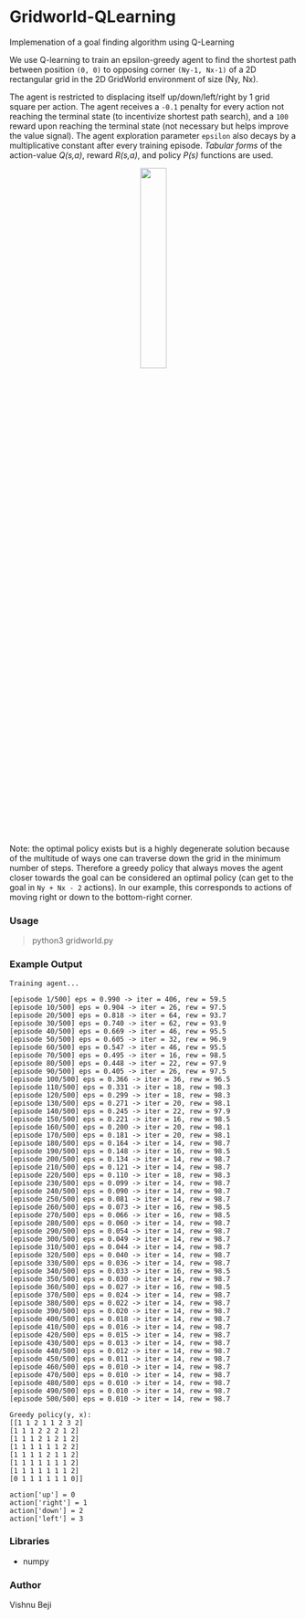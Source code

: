 # Gridworld-QLearning
Implemenation of a goal finding algorithm using Q-Learning

We use Q-learning to train an epsilon-greedy agent to find the shortest path between position `(0, 0)` to opposing corner `(Ny-1, Nx-1)` of a 2D rectangular grid in the 2D GridWorld environment of size (Ny, Nx).

The agent is restricted to displacing itself up/down/left/right by 1 grid square per action. The agent receives a `-0.1` penalty for every action not reaching the terminal state (to incentivize shortest path search), and a `100` reward upon reaching the terminal state (not necessary but helps improve the value signal). The agent exploration parameter `epsilon` also decays by a multiplicative constant after every training episode. *Tabular forms* of the action-value *Q(s,a)*, reward *R(s,a)*, and policy *P(s)* functions are used. 

<p align="center">
<img src="images/coverart.png" width="30%">
</p>

Note: the optimal policy exists but is a highly degenerate solution because of the multitude of ways one can traverse down the grid in the minimum number of steps. Therefore a greedy policy that always moves the agent closer towards the goal can be considered an optimal policy (can get to the goal in `Ny + Nx - 2` actions). In our example, this corresponds to actions of moving right or down to the bottom-right corner.

### Usage

> python3 gridworld.py

### Example Output

 ```
Training agent...

[episode 1/500] eps = 0.990 -> iter = 406, rew = 59.5
[episode 10/500] eps = 0.904 -> iter = 26, rew = 97.5
[episode 20/500] eps = 0.818 -> iter = 64, rew = 93.7
[episode 30/500] eps = 0.740 -> iter = 62, rew = 93.9
[episode 40/500] eps = 0.669 -> iter = 46, rew = 95.5
[episode 50/500] eps = 0.605 -> iter = 32, rew = 96.9
[episode 60/500] eps = 0.547 -> iter = 46, rew = 95.5
[episode 70/500] eps = 0.495 -> iter = 16, rew = 98.5
[episode 80/500] eps = 0.448 -> iter = 22, rew = 97.9
[episode 90/500] eps = 0.405 -> iter = 26, rew = 97.5
[episode 100/500] eps = 0.366 -> iter = 36, rew = 96.5
[episode 110/500] eps = 0.331 -> iter = 18, rew = 98.3
[episode 120/500] eps = 0.299 -> iter = 18, rew = 98.3
[episode 130/500] eps = 0.271 -> iter = 20, rew = 98.1
[episode 140/500] eps = 0.245 -> iter = 22, rew = 97.9
[episode 150/500] eps = 0.221 -> iter = 16, rew = 98.5
[episode 160/500] eps = 0.200 -> iter = 20, rew = 98.1
[episode 170/500] eps = 0.181 -> iter = 20, rew = 98.1
[episode 180/500] eps = 0.164 -> iter = 14, rew = 98.7
[episode 190/500] eps = 0.148 -> iter = 16, rew = 98.5
[episode 200/500] eps = 0.134 -> iter = 14, rew = 98.7
[episode 210/500] eps = 0.121 -> iter = 14, rew = 98.7
[episode 220/500] eps = 0.110 -> iter = 18, rew = 98.3
[episode 230/500] eps = 0.099 -> iter = 14, rew = 98.7
[episode 240/500] eps = 0.090 -> iter = 14, rew = 98.7
[episode 250/500] eps = 0.081 -> iter = 14, rew = 98.7
[episode 260/500] eps = 0.073 -> iter = 16, rew = 98.5
[episode 270/500] eps = 0.066 -> iter = 16, rew = 98.5
[episode 280/500] eps = 0.060 -> iter = 14, rew = 98.7
[episode 290/500] eps = 0.054 -> iter = 14, rew = 98.7
[episode 300/500] eps = 0.049 -> iter = 14, rew = 98.7
[episode 310/500] eps = 0.044 -> iter = 14, rew = 98.7
[episode 320/500] eps = 0.040 -> iter = 14, rew = 98.7
[episode 330/500] eps = 0.036 -> iter = 14, rew = 98.7
[episode 340/500] eps = 0.033 -> iter = 16, rew = 98.5
[episode 350/500] eps = 0.030 -> iter = 14, rew = 98.7
[episode 360/500] eps = 0.027 -> iter = 16, rew = 98.5
[episode 370/500] eps = 0.024 -> iter = 14, rew = 98.7
[episode 380/500] eps = 0.022 -> iter = 14, rew = 98.7
[episode 390/500] eps = 0.020 -> iter = 14, rew = 98.7
[episode 400/500] eps = 0.018 -> iter = 14, rew = 98.7
[episode 410/500] eps = 0.016 -> iter = 14, rew = 98.7
[episode 420/500] eps = 0.015 -> iter = 14, rew = 98.7
[episode 430/500] eps = 0.013 -> iter = 14, rew = 98.7
[episode 440/500] eps = 0.012 -> iter = 14, rew = 98.7
[episode 450/500] eps = 0.011 -> iter = 14, rew = 98.7
[episode 460/500] eps = 0.010 -> iter = 14, rew = 98.7
[episode 470/500] eps = 0.010 -> iter = 14, rew = 98.7
[episode 480/500] eps = 0.010 -> iter = 14, rew = 98.7
[episode 490/500] eps = 0.010 -> iter = 14, rew = 98.7
[episode 500/500] eps = 0.010 -> iter = 14, rew = 98.7

Greedy policy(y, x):
[[1 1 2 1 1 2 3 2]
 [1 1 1 2 2 2 1 2]
 [1 1 1 2 1 2 1 2]
 [1 1 1 1 1 1 2 2]
 [1 1 1 1 2 1 1 2]
 [1 1 1 1 1 1 1 2]
 [1 1 1 1 1 1 1 2]
 [0 1 1 1 1 1 1 0]]

 action['up'] = 0
 action['right'] = 1
 action['down'] = 2
 action['left'] = 3
 ```

### Libraries

* numpy

### Author

Vishnu Beji
